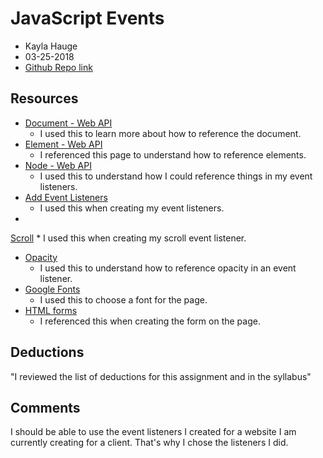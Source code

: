 # JavaScript Events
* Kayla Hauge
* 03-25-2018
* [Github Repo link](https://github.com/kaylamarieh/hw_listeners_hauge_kayla)

## Resources
* [Document - Web API](https://developer.mozilla.org/en-US/docs/Web/API/Document)
    * I used this to learn more about how to reference the document.
* [Element - Web API](https://developer.mozilla.org/en-US/docs/Web/API/Element)
    * I referenced this page to understand how to reference elements.
* [Node - Web API](https://developer.mozilla.org/en-US/docs/Web/API/Node)
    * I used this to understand how I could reference things in my event listeners.
* [Add Event Listeners](https://developer.mozilla.org/en-US/docs/Web/API/EventTarget/addEventListener)
    * I used this when creating my event listeners.
*
[Scroll](https://developer.mozilla.org/en-US/docs/Web/Events/scroll)
    * I used this when creating my scroll event listener.
* [Opacity](https://www.w3schools.com/jsref/prop_style_opacity.asp)
    * I used this to understand how to reference opacity in an event listener.
* [Google Fonts](https://fonts.google.com/specimen/Raleway?selection.family=Raleway)
    * I used this to choose a font for the page.
* [HTML forms](https://www.w3schools.com/html/html_form_elements.asp)
    * I referenced this when creating the form on the page.

## Deductions
"I reviewed the list of deductions for this assignment and in the syllabus"

## Comments
I should be able to use the event listeners I created for a website I am currently creating for a client. That's why I chose the listeners I did.
